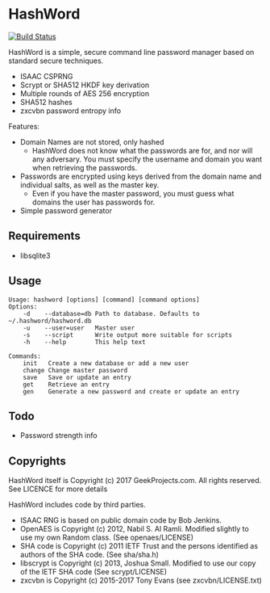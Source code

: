HashWord
===

[![Build Status](https://travis-ci.org/geekprojects/HashWord.svg)](https://travis-ci.org/geekprojects/HashWord)

HashWord is a simple, secure command line password manager based on standard secure techniques.

* ISAAC CSPRNG
* Scrypt or SHA512 HKDF key derivation
* Multiple rounds of AES 256 encryption
* SHA512 hashes
* zxcvbn password entropy info

Features:
* Domain Names are not stored, only hashed
    * HashWord does not know what the passwords are for, and nor will any adversary. You must specify the username and domain you want when retrieving the passwords.
* Passwords are encrypted using keys derived from the domain name and individual salts, as well as the master key.
    * Even if you have the master password, you must guess what domains the user has passwords for.
* Simple password generator


Requirements
---
* libsqlite3


Usage
---
    Usage: hashword [options] [command] [command options]
    Options:
        -d    --database=db Path to database. Defaults to ~/.hashword/hashword.db
        -u    --user=user   Master user
        -s    --script      Write output more suitable for scripts
        -h    --help        This help text

    Commands:
        init   Create a new database or add a new user
        change Change master password
        save   Save or update an entry
        get    Retrieve an entry
        gen    Generate a new password and create or update an entry


Todo
---
* Password strength info


Copyrights
---

HashWord itself is Copyright (c) 2017 GeekProjects.com. All rights reserved.
See LICENCE for more details

HashWord includes code by third parties.
* ISAAC RNG is based on public domain code by Bob Jenkins.
* OpenAES is Copyright (c) 2012, Nabil S. Al Ramli. Modified slightly to use my own Random class. (See openaes/LICENSE)
* SHA code is Copyright (c) 2011 IETF Trust and the persons identified as authors of the SHA code. (See sha/sha.h)
* libscrypt is Copyright (c) 2013, Joshua Small. Modified to use our copy of the IETF SHA code (See scrypt/LICENSE)
* zxcvbn is Copyright (c) 2015-2017 Tony Evans (see zxcvbn/LICENSE.txt)

